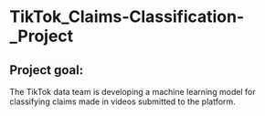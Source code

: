 # TikTok_Claims-Classification-_Project
## Project goal:
The TikTok data team is developing a machine learning model for classifying claims made in videos submitted to the platform. 
